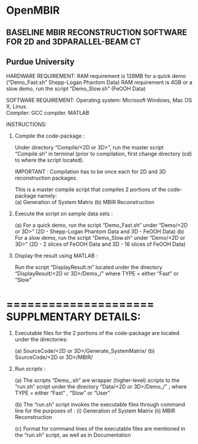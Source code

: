 # OpenMBIR
## BASELINE MBIR RECONSTRUCTION SOFTWARE FOR 2D and 3DPARALLEL-BEAM  CT
## Purdue University

HARDWARE REQUIREMENT:
   RAM requirement is 128MB for a quick demo (“Demo_Fast.sh” Shepp-Logan Phantom Data)
   RAM requirement is 4GB or a slow demo,  run the script “Demo_Slow.sh” (FeOOH Data)

SOFTWARE REQUIREMENT:
  Operating system: Microsoft Windows, Mac OS X, Linux.  
  Compiler: GCC compiler.
  MATLAB

INSTRUCTIONS:

1) Compile the code-package : 

   Under directory “Compile/<2D or 3D>”, run the master script “Compile.sh” in terminal 
   (prior to compilation, first change directory (cd) to where the script located). 
   
   IMPORTANT : Compilation has to be once each for 2D and 3D reconstruction packages.	

   This is a master compile script that compiles 2 portions of the code-package namely:  
   (a) Generation of System Matrix
   (b) MBIR Reconstruction 

2) Execute the script on sample data sets : 

   (a) For a quick demo, run the script “Demo_Fast.sh” under “Demo/<2D or 3D>” (2D - Shepp-Logan Phantom Data and 3D - FeOOH Data)
   (b) For a slow demo,  run the script “Demo_Slow.sh” under “Demo/<2D or 3D>” (2D - 2 slices of FeOOH Data   and 3D - 16 slices of FeOOH Data)  

3) Display the result using MATLAB :

   Run the script “DisplayResult.m” located under the directory “DisplayResult/<2D or 3D>/Demo_<TYPE>/”
   where TYPE = either “Fast” or “Slow”

=====================
SUPPLMENTARY DETAILS:
=====================

1) Executable files for the 2 portions of the code-package are located under the directories:

   (a) SourceCode/<2D or 3D>/Generate_SystemMatrix/
   (b) SourceCode/<2D or 3D>/MBIR/

2) Run scripts :
  
   (a) The scripts “Demo_<TYPE>.sh” are wrapper (higher-level) scripts to the “run.sh” script under the directory “Data/<2D or 3D>/Demo_<TYPE>/” ;
       where TYPE = either “Fast” , “Slow” or “User”

   (b) The “run.sh” script invokes the executable files through command line for the purposes of :
       (i)   Generation of System Matrix
       (ii) MBIR Reconstruction 

   (c) Format for command lines of the executable files are mentioned in the “run.sh” script, as well as in Documentation
 
